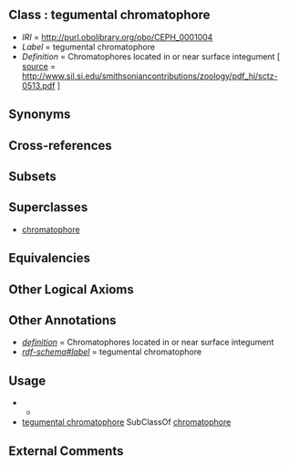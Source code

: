 
## Class : tegumental chromatophore

 * *IRI* = http://purl.obolibrary.org/obo/CEPH_0001004
 * *Label* = tegumental chromatophore
 * *Definition* = Chromatophores located in or near surface integument [ [source](../../ce/source.md) = http://www.sil.si.edu/smithsoniancontributions/zoology/pdf_hi/sctz-0513.pdf ]

## Synonyms


## Cross-references


## Subsets


## Superclasses

 * [chromatophore](../../CEPH/61/CEPH_0000061.md)

## Equivalencies


## Other Logical Axioms


## Other Annotations

 * *[definition](../../IAO/15/IAO_0000115.md)* = Chromatophores located in or near surface integument
 * *[rdf-schema#label](../../el/rdf-schema#label.md)* = tegumental chromatophore

## Usage

 * -
 * [tegumental chromatophore](../../CEPH/04/CEPH_0001004.md) SubClassOf [chromatophore](../../CEPH/61/CEPH_0000061.md)

## External Comments

